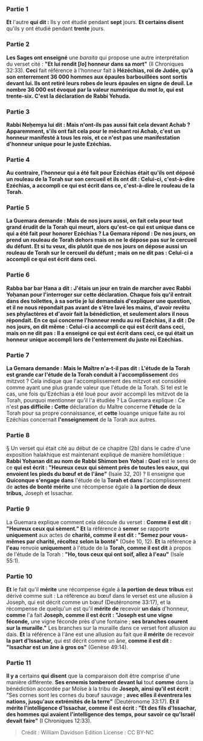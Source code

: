 
### Partie 1
<b>Et</b> l'autre <b>qui dit : </b> Ils y ont étudié pendant <b>sept</b> jours. <b>Et certains disent</b> qu'ils y ont étudié pendant <b>trente</b> jours.

### Partie 2
<b>Les Sages ont enseigné</b> une <i>baraita</i> qui propose une autre interprétation du verset cité : <b>"Et lui rendit [<i>lo</i>] honneur dans sa mort"</b> (II Chroniques 32:33). <b>Ceci</b> fait référence à l'honneur fait à <b>Hézéchias, roi de Judée, qu'à son enterrement <b>36 000</b> hommes aux <b>épaules barbouillées sont sortis devant lui.</b> Ils ont retiré leurs robes de leurs épaules en signe de deuil. Le nombre 36 000 est évoqué par la valeur numérique du mot <i>lo</i>, qui est trente-six. C'est <b>la déclaration de Rabbi Yehuda.</b>

### Partie 3
<b>Rabbi Neḥemya lui dit : Mais n'ont-ils pas</b> aussi <b>fait cela devant Achab ?</b> Apparemment, s'ils ont fait cela pour le méchant roi Achab, c'est un honneur manifesté à tous les rois, et ce n'est pas une manifestation d'honneur unique pour le juste Ezéchias.

### Partie 4
<b>Au contraire,</b> l'honneur qui a été fait pour Ezéchias était <b>qu'ils ont déposé un rouleau de la Torah sur son cercueil et ils ont dit : Celui-ci,</b> c'est-à-dire Ezéchias, <b>a accompli ce qui est écrit dans ce,</b> c'est-à-dire le rouleau de la Torah.

### Partie 5
La Guemara demande : <b>Mais de nos jours aussi, on fait cela</b> pour tout grand érudit de la Torah qui meurt, alors qu'est-ce qui est unique dans ce qui a été fait pour honorer Ezéchias ? La Gemara répond : De nos jours, <b>on prend</b> un rouleau de Torah <b>dehors</b> mais <b>on ne le dépose pas</b> sur le cercueil du défunt. <b>Et si tu veux, dis</b> plutôt que de nos jours <b>on dépose aussi</b> un rouleau de Torah sur le cercueil du défunt ; mais <b>on ne dit pas : </b> Celui-ci <b>a accompli</b> ce qui est écrit dans ceci.

### Partie 6
<b>Rabba bar bar Ḥana a dit : J'étais</b> un jour en train de <b>marcher avec Rabbi Yoḥanan pour l'interroger</b> sur cette <b>déclaration. Chaque fois qu'il entrait dans des toilettes,</b> à sa sortie <b>je lui demandais</b> d'expliquer <b>une question,</b> et <b>il ne nous répondait pas avant de s'être lavé les mains, d'avoir revêtu ses phylactères et d'avoir fait</b> la <b>bénédiction, et</b> seulement <b>alors il nous répondait.</b> En ce qui concerne l'honneur rendu au roi Ezéchias, il a dit : De nos jours, <b>on dit même :</b> Celui-ci a <b>accompli</b> ce qui est écrit dans ceci, mais <b>on ne dit pas : Il a enseigné</b> ce qui est écrit dans ceci, ce qui était un honneur unique accompli lors de l'enterrement du juste roi Ezéchias.

### Partie 7
La Gemara demande : <b>Mais le Maître n'a-t-il pas dit : L'étude de la Torah est grande car</b> l'<b>étude</b> de la Torah <b>conduit</b> à l'accomplissement</b> des mitzvot ? Cela indique que l'accomplissement des mitzvot est considéré comme ayant une plus grande valeur que l'étude de la Torah. Si tel est le cas, une fois qu'Ezéchias a été loué pour avoir accompli les mitzvot de la Torah, pourquoi mentionner qu'il l'a étudiée ? La Guemara explique : Ce n'est <b>pas difficile : Cette</b> déclaration du Maître concerne <b>l'étude</b> de la Torah pour sa propre connaissance, et <b>cette</b> louange unique faite au roi Ezéchias concernait <b>l'enseignement</b> de la Torah aux autres.

### Partie 8
§ Un verset qui était cité au début de ce chapitre (2b) dans le cadre d'une exposition halakhique est maintenant expliqué de manière homilétique : <b>Rabbi Yoḥanan dit au nom de Rabbi Shimon ben Yoḥai : Quel</b> est le sens de ce <b>qui est écrit : "Heureux ceux qui sèment près de toutes les eaux, qui envoient les pieds du bœuf et de l'âne"</b> (Isaïe 32, 20) ? Il enseigne que <b>Quiconque s'engage dans</b> l'étude de la <b>Torah et dans</b> l'accomplissement de <b>actes de bonté mérite</b> une récompense égale à <b>la portion de deux tribus,</b> Joseph et Issachar.

### Partie 9
La Guemara explique comment cela découle du verset : <b>Comme il est dit : "Heureux ceux qui sèment." Et</b> la référence à <b>semer</b> se rapporte <b>uniquement</b> aux actes de <b>charité, comme il est dit : "Semez pour vous-mêmes par charité, récoltez selon la bonté"</b> (Osée 10, 12). <b>Et</b> la référence à <b>l'eau</b> renvoie <b>uniquement</b> à l'étude de la <b>Torah, comme il est dit</b> à propos de l'étude de la Torah : <b>"Ho, tous ceux qui ont soif, allez à l'eau"</b> (Isaïe 55:1).

### Partie 10
<b>Et</b> le fait qu'il <b>mérite</b> une récompense égale à <b>la portion de deux tribus</b> est dérivé comme suit : La référence au bœuf dans le verset est une allusion à Joseph, qui est décrit comme un bœuf (Deutéronome 33:17), et la récompense de quelqu'un est qu'il <b>mérite de</b> recevoir <b>un dais</b> d'honneur, <b>comme</b> l'a fait <b>Joseph, comme il est écrit : "Joseph est une vigne féconde,</b> une vigne féconde près d'une fontaine ; <b>ses branches courent sur la muraille."</b> Les branches sur la muraille dans ce verset font allusion au dais. <b>Et</b> la référence à l'âne est une allusion au fait que <b>il mérite</b> de recevoir <b>la part d'Issachar,</b> qui est décrit comme un âne, <b>comme il est dit : "Issachar est un âne à gros os"</b> (Genèse 49:14).

### Partie 11
<b>Il y a</b> certains <b>qui disent</b> que la comparaison doit être comprise d'une manière différente. <b>Ses ennemis tomberont devant lui</b> tout <b>comme</b> dans la bénédiction accordée par Moïse à la tribu de <b>Joseph, ainsi qu'il est écrit</b> : "Ses cornes sont les cornes du bœuf sauvage ; <b>avec elles il éventrera les nations, jusqu'aux extrémités de la terre"</b> (Deutéronome 33:17). <b>Et il mérite l'intelligence d'Issachar, comme il est écrit : "Et des fils d'Issachar, des hommes qui avaient l'intelligence des temps, pour savoir ce qu'Israël devait faire"</b> (I Chroniques 12:33).

>Crédit : William Davidson Edition
>License : CC BY-NC